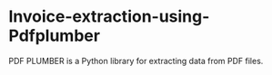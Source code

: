 # Invoice-extraction-using-Pdfplumber
PDF PLUMBER is a Python library for extracting data from PDF files.
